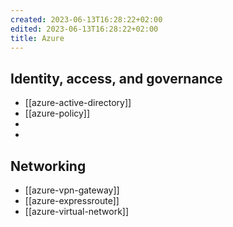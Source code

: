 ```yaml
---
created: 2023-06-13T16:28:22+02:00
edited: 2023-06-13T16:28:22+02:00
title: Azure
---
```


## Identity, access, and governance

- [[azure-active-directory]]
- [[azure-policy]]
- [](azure-resource-hierarchy.md)
- [](azure-vpn-gateway.md)

## Networking

- [[azure-vpn-gateway]]
- [[azure-expressroute]]
- [[azure-virtual-network]]
